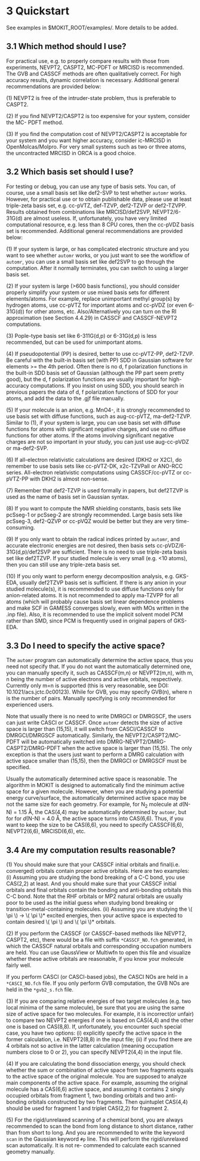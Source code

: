 # 3 Quickstart
See examples in $MOKIT_ROOT/examples/. More details to be added.

## 3.1 Which method should I use?
For practical use, e.g. to properly compare results with those from experiments,
NEVPT2, CASPT2, MC-PDFT or MRCISD is recommended. The GVB and CASSCF methods are
often qualitatively correct. For high accuracy results, dynamic correlation is
necessary. Additional general recommendations are provided below:

(1) NEVPT2 is free of the intruder-state problem, thus is preferable to CASPT2.

(2) If you find NEVPT2/CASPT2 is too expensive for your system, consider the MC-
PDFT method.

(3) If you find the computation cost of NEVPT2/CASPT2 is acceptable for your system
and you want higher accuracy, consider ic-MRCISD in OpenMolcas/Molpro. For very
small systems such as two or three atoms, the uncontracted MRCISD in ORCA is a good
choice.

## 3.2 Which basis set should I use?
For testing or debug, you can use any type of basis sets. You can, of course, use a small basis set like def2-SVP to test whether `automr` works. However, for practical use or to obtain publishable data, please use at least triple-zeta basis set, e.g. cc-pVTZ, def-TZVP, def2-TZVP or def2-TZVPP. Results obtained from combinations like MRCISD/def2SVP, NEVPT2/6-31G(d) are almost useless. If, unfortunately, you have very limited computational resource, e.g. less than 8 CPU cores, then the cc-pVDZ basis set is recommended. Additional general recommendations are provided below:

(1) If your system is large, or has complicated electronic structure and you want to see whether `automr` works, or you just want to see the workflow of `automr`, you can use a small basis set like def2SVP to go through the computation. After it normally terminates, you can switch to using a larger basis set.

(2) If your system is large (>600 basis functions), you should consider properly simplify your system or use mixed basis sets for different elements/atoms. For example, replace unimportant methyl group(s) by hydrogen atoms, use cc-pVTZ for important atoms and cc-pVDZ (or even 6-31G(d)) for other atoms, etc. Also/Alternatively you can turn on the RI approximation (see Section 4.4.29) in CASSCF and CASSCF-NEVPT2 computations.

(3) Pople-type basis set like 6-311G(d,p) or 6-31G(d,p) is less recommended, but can be used for unimportant atoms.

(4) If pseudopotential (PP) is desired, better to use cc-pVTZ-PP, def2-TZVP. Be careful with the built-in basis set (with PP) SDD in Gaussian software for elements >= the 4th period. Often there is no d, f polarization functions in the built-in SDD basis set of Gaussian (although the PP part seem pretty good), but the d, f polarization functions are usually important for high-accuracy computations. If you insist on using SDD, you should search in previous papers the data of d, f polarization functions of SDD for your atoms, and add the data to the .gjf file manually.

(5) If your molecule is an anion, e.g. MnO4-, it is strongly recommended to use basis set with diffuse functions, such as aug-cc-pVTZ, ma-def2-TZVP. Similar to (1), if your system is large, you can use basis set with diffuse functions for atoms with significant negative charges, and use no diffuse functions for other atoms. If the atoms involving significant negative charges are not so important in your study, you can just use aug-cc-pVDZ or ma-def2-SVP.

(6) If all-electron relativistic calculations are desired (DKH2 or X2C), do remember to use basis sets like cc-pVTZ-DK, x2c-TZVPall or ANO-RCC series. All-electron relativistic computations using CASSCF/cc-pVTZ or cc-pVTZ-PP with DKH2 is almost non-sense.

(7) Remember that def2-TZVP is used formally in papers, but def2TZVP is used as the name of basis set in Gaussian syntax.

(8) If you want to compute the NMR shielding constants, basis sets like pcSseg-1 or pcSseg-2 are strongly recommended. Large basis sets like pcSseg-3, def2-QZVP or cc-pVQZ would be better but they are very time-consuming.

(9) If you only want to obtain the radical indices printed by `automr`, and accurate electronic energies are not desired, then basis sets cc-pVDZ/6-31G(d,p)/def2SVP are sufficient. There is no need to use triple-zeta basis set like def2TZVP. If your studied molecule is very small (e.g. <10 atoms), then you can still use any triple-zeta basis set.

(10) If you only want to perform energy decomposition analysis, e.g. GKS-EDA, usually def2TZVP basis set is sufficient. If there is any anion in your studied molecule(s), it is recommended to use diffuse functions only for anion-related atoms. It is not recommended to apply ma-TZVPP for all atoms (which will probably cause basis set linear dependence problems and make SCF in GAMESS converges slowly, even with MOs written in the .inp file). Also, it is recommended to use the implicit solvent model PCM rather than SMD, since PCM is frequently used in original papers of GKS-EDA.

## 3.3 Do I need to specify the active space?
The `automr` program can automatically determine the active space, thus you need not specify that. If you do not want the automatically determined one, you can manually specify it, such as CASSCF(m,n) or NEVPT2(m,n), with m, n being the number of active electrons and active orbitals, respectively. Currently only m=n is supported (this is very reasonable, see DOI: 10.1021/acs.jctc.0c00123). While for GVB, you may specify GVB(n), where n is the number of pairs. Manually specifying is only recommended for experienced users.

Note that usually there is no need to write DMRGCI or DMRGSCF, the users can just write CASCI or CASSCF. Once `automr` detects the size of active space is larger than (15,15), it will switch from CASCI/CASSCF to DMRGCI/DMRGSCF automatically. Similarly, the NEVPT2/CASPT2/MC-PDFT will be automatically switched into DMRG-NEVPT2/DMRG-CASPT2/DMRG-PDFT when the active space is larger than (15,15). The only exception is that the users just want to perform a DMRG calculation with active space smaller than (15,15), then the DMRGCI or DMRGSCF must be specified.

Usually the automatically determined active space is reasonable. The algorithm in
MOKIT is designed to automatically find the minimum active space for a given molecule.
However, when you are studying a potential energy curve/surface, the automatically
determined active space may be not the same size for each geometry. For example,
for N<sub>2</sub> molecule at *d*(N-N) = 1.15 Å, the CAS(4,4) may be automatically determined
by `automr`, but for for *d*(N-N) = 4.0 Å, the active space turns into CAS(6,6). Thus,
if you want to keep the size to be CAS(6,6), you need to specify CASSCF(6,6), NEVPT2(6,6),
MRCISD(6,6), etc.

## 3.4 Are my computation results reasonable?
(1) You should make sure that your CASSCF initial orbitals and final(i.e. converged)
orbitals contain proper active orbitals. Here are two examples: (i) Assuming you are
studying the bond breaking of a C-C bond, you use CAS(2,2) at least. And you should
make sure that your CASSCF initial orbitals and final orbitals contain the bonding
and anti-bonding orbitals this C-C bond. Note that the RHF orbitals or MP2 natural
orbitals are usually poor to be used as the initial guess when studying bond breaking
or transition-metal-containing molecules. (ii) Assuming you are studying the \\( \pi \\)
-> \\( \pi \\)* excited energies, then your active space is expected to contain
desired \\( \pi \\) and \\( \pi \\)* orbitals.

(2) If you perform the CASSCF (or CASSCF-based methods like NEVPT2, CASPT2, etc), there would be a file with suffix `*CASSCF_NO.fch` generated, in which the CASSCF natural orbitals and corresponding occupation numbers are held. You can use GaussView or Multiwfn to open this file and visualize whether these active orbitals are reasonable, if you know your molecule fairly well.

If you perform CASCI (or CASCI-based jobs), the CASCI NOs are held in a `*CASCI_NO.fch` file. If you only perform GVB computation, the GVB NOs are held in the `*gvb2_s.fch` file.

(3) If you are comparing relative energies of two target molecules (e.g. two local minima of the same molecule), be sure that you are using the same size of active space for two molecules. For example, it is incorrect(or unfair) to compare two NEVPT2 energies if one is based on CAS(4,4) and the other one is based on CAS(8,8). If, unfortunately, you encounter such special case, you have two options: (i) explicitly specify the active space in the former calculation, i.e. NEVPT2(8,8) in the input file; (ii) if you find there are 4 orbitals not so active in the latter calculation (meaning occupation numbers close to 0 or 2), you can specify NEVPT2(4,4) in the input file.

(4) If you are calculating the bond dissociation energy, you should check whether the sum or combination of active space from two fragments equals to the active space of the original molecule. You are supposed to analyze main components of the active space. For example, assuming the original molecule has a CAS(6,6) active space, and assuming it contains 2 singly occupied orbitals from fragment 1, two bonding orbitals and two anti-bonding orbitals constructed by two fragments. Then quintuplet CAS(4,4) should be used for fragment 1 and triplet CAS(2,2) for fragment 2.

(5) For the rigid/unrelaxed scanning of a chemical bond, you are always recommended
to scan the bond from long distance to short distance, rather than from short to
long. And you are recommended to write the keyword `scan` in the Gaussian keyword
`#p` line. This will perform the rigid/unrelaxed scan automatically. It is not re-
commended to calculate each scanned geometry manually.

